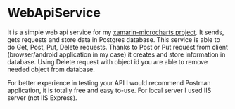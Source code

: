 # WebApiService
It is a simple web api service for my [xamarin-microcharts project](https://github.com/PaulHoriachiy/Xamarin-Microcharts).
It sends, gets requests and store data in Postgres database. This service is able to do Get, Post, Put, Delete requests. Thanks to Post or Put request from client (browser/android application in my case) it creates and store information in database. Using Delete request with object id you are able to remove needed object from database. 

For better experience in testing your API I would recommend Postman application, it is totally free and easy to-use.
For local server I used IIS server (not IIS Express).
